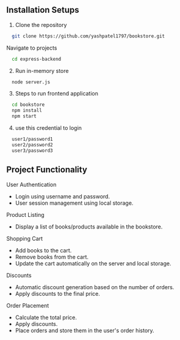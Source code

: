 ## Installation Setups

1. Clone the repository

```bash
  git clone https://github.com/yashpatel1797/bookstore.git
```
Navigate to projects
```bash
  cd express-backend
```
2. Run in-memory store
```bash
  node server.js
```
3. Steps to run frontend application
```bash
  cd bookstore
  npm install
  npm start
```
4. use this credential to login
```bash
  user1/password1
  user2/password2
  user3/password3
```

## Project Functionality

User Authentication
- Login using username and password.
- User session management using local storage.

Product Listing
- Display a list of books/products available in the bookstore.

Shopping Cart
- Add books to the cart.
- Remove books from the cart.
- Update the cart automatically on the server and local storage.

Discounts
- Automatic discount generation based on the number of orders.
- Apply discounts to the final price.

Order Placement
- Calculate the total price.
- Apply discounts.
- Place orders and store them in the user's order history.